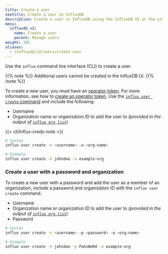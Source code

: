 ```yaml
---
title: Create a user
seotitle: Create a user in InfluxDB
description: Create a user in InfluxDB using the InfluxDB UI or the influx CLI.
menu:
  influxdb_v2:
    name: Create a user
    parent: Manage users
weight: 101
aliases:
  - /influxdb/v2/users/create-user
---
```


Use the `influx` command line interface (CLI) to create a user.

{{% note %}}
Additional users cannot be created in the InfluxDB UI.
{{% /note %}}

To create a new user, you must have an [operator token](/influxdb/v2/reference/glossary/#token).
For more information, see how to [create an operator token](/influxdb/v2/security/tokens/create-token/#create-an-operator-token).
Use the [`influx user create` command](/influxdb/v2/reference/cli/influx/user/create) and include the following:

- Username
- Organization name or organization ID to add the user to _(provided in the output of
  [`influx org list`](/influxdb/v2/reference/cli/influx/org/list/))_

{{< cli/influx-creds-note >}}

```sh
# Syntax
influx user create -n <username> -o <org-name>

# Example
influx user create -n johndoe -o example-org
```

### Create a user with a password and organization

To create a new user with a password and add the user as a member of an organization,
include a password and organization ID with the `influx user create` command.

- Username
- Organization name or organization ID to add the user to _(provided in the output of
  [`influx org list`](/influxdb/v2/reference/cli/influx/org/list/))_
- Password

```sh
# Syntax
influx user create -n <username> -p <password> -o <org-name>

# Example
influx user create -n johndoe -p PaSsWoRd -o example-org
```
